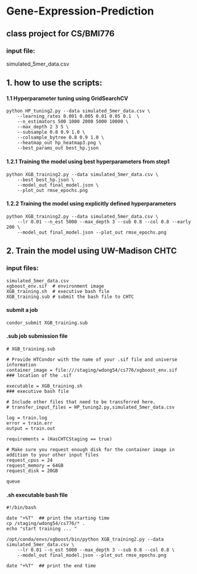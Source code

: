 # Gene-Expression-Prediction
## class project for CS/BMI776
### input file: 
simulated_5mer_data.csv
## 1. how to use the scripts:
#### 1.1 Hyperparameter tuning using GridSearchCV
```
python HP_tuning2.py --data simulated_5mer_data.csv \
    --learning_rates 0.001 0.005 0.01 0.05 0.1  \
    --n_estimators 500 1000 2000 5000 10000 \
    --max_depth 2 3 5 \
    --subsample 0.8 0.9 1.0 \
    --colsample_bytree 0.8 0.9 1.0 \
    --heatmap_out hp_heatmap3.png \
    --best_params_out best_hp.json
```
#### 1.2.1 Training the model using best hyperparameters from step1
```
python XGB_training2.py --data simulated_5mer_data.csv \
    --best best_hp.json \
    --model_out final_model.json \
    --plot_out rmse_epochs.png
```
#### 1.2.2 Training the model using explicitly defined hyperparameters
```
python XGB_training2.py --data simulated_5mer_data.csv \
    --lr 0.01 --n_est 5000 --max_depth 3 --sub 0.8 --col 0.8 --early 200 \
    --model_out final_model.json --plot_out rmse_epochs.png
```

## 2. Train the model using UW-Madison CHTC
### input files:
```
simulated_5mer_data.csv   
xgboost_env.sif  # environment image   
XGB_training.sh  # executive bash file   
XGB_training.sub # submit the bash file to CHTC
```

#### submit a job 
```
condor_submit XGB_training.sub
```
#### .sub  job submission file
```
# XGB_training.sub

# Provide HTCondor with the name of your .sif file and universe information
container_image = file:///staging/wdong54/cs776/xgboost_env.sif         ### location of the .sif

executable = XGB_training.sh                                            ### executive bash file

# Include other files that need to be transferred here.
# transfer_input_files = HP_tuning2.py,simulated_5mer_data.csv

log = train.log
error = train.err
output = train.out

requirements = (HasCHTCStaging == true)

# Make sure you request enough disk for the container image in addition to your other input files
request_cpus = 24
request_memory = 64GB
request_disk = 20GB

queue
```
#### .sh executable bash file
```
#!/bin/bash

date "+%T"  ## print the starting time
cp /staging/wdong54/cs776/* .
echo "start training ... "

/opt/conda/envs/xgboost/bin/python XGB_training2.py --data simulated_5mer_data.csv \
    --lr 0.01 --n_est 5000 --max_depth 3 --sub 0.8 --col 0.8 \
    --model_out final_model.json --plot_out rmse_epochs.png

date "+%T"  ## print the end time
```
